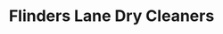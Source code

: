 ---
title: "Flinders Lane Dry Cleaners"
url: /melbourne/flinders-lane-dry-cleaners/
shop: laundry
---